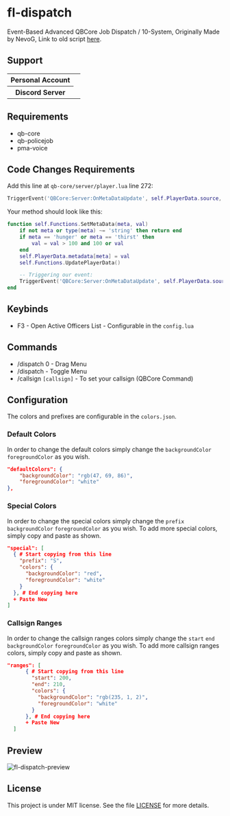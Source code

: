 # fl-dispatch

Event-Based Advanced QBCore Job Dispatch / 10-System,
Originally Made by NevoG,
Link to old script [here](https://forum.cfx.re/t/release-fivem-advanced-active-officers/1798459).

## Support

<table>
    <tr>
        <th>Personal Account</th>
        <td><img src="https://dcbadge.limes.pink/api/shield/311897788206153730" alt="" /></td>
    </tr>
        <th>Discord Server</th>
        <td><a target="_blank" href="https://discord.gg/87MZnFQv9y"><img src="https://dcbadge.limes.pink/api/server/87MZnFQv9y" alt="" /></a></td>
    </tr>
</table>

## Requirements

- qb-core
- qb-policejob
- pma-voice

## Code Changes Requirements

Add this line at `qb-core/server/player.lua` line 272:

```lua
TriggerEvent('QBCore:Server:OnMetaDataUpdate', self.PlayerData.source, meta, val)
```

Your method should look like this:

```lua
function self.Functions.SetMetaData(meta, val)
    if not meta or type(meta) ~= 'string' then return end
    if meta == 'hunger' or meta == 'thirst' then
        val = val > 100 and 100 or val
    end
    self.PlayerData.metadata[meta] = val
    self.Functions.UpdatePlayerData()

    -- Triggering our event:
    TriggerEvent('QBCore:Server:OnMetaDataUpdate', self.PlayerData.source, meta, val)
end
```

## Keybinds

- F3 - Open Active Officers List - Configurable in the `config.lua`

## Commands

- /dispatch 0 - Drag Menu
- /dispatch - Toggle Menu
- /callsign `[callsign]` - To set your callsign (QBCore Command)

## Configuration

The colors and prefixes are configurable in the `colors.json`.

### Default Colors

In order to change the default colors simply change the `backgroundColor` `foregroundColor` as you wish.

```json
"defaultColors": {
    "backgroundColor": "rgb(47, 69, 86)",
    "foregroundColor": "white"
},
```

### Special Colors

In order to change the special colors simply change the `prefix` `backgroundColor` `foregroundColor` as you wish.
To add more special colors, simply copy and paste as shown.

```json
"special": [
  { # Start copying from this line
    "prefix": "S",
    "colors": {
      "backgroundColor": "red",
      "foregroundColor": "white"
    }
  }, # End copying here
  + Paste New
]
```

### Callsign Ranges

In order to change the callsign ranges colors simply change the `start` `end` `backgroundColor` `foregroundColor` as you wish.
To add more callsign ranges colors, simply copy and paste as shown.

```json
"ranges": [
      { # Start copying from this line
        "start": 200,
        "end": 210,
        "colors": {
          "backgroundColor": "rgb(235, 1, 2)",
          "foregroundColor": "white"
        }
      }, # End copying here
      + Paste New
  ]
```

## Preview

![fl-dispatch-preview](https://github.com/finalLy134/fl-dispatch/assets/60448180/f9345bbf-a1d7-4929-92ad-e4490b4b69c9)

## License

This project is under MIT license. See the file [LICENSE](LICENSE) for more details.
